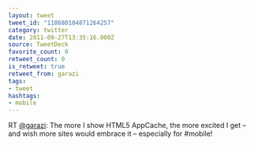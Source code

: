 ```yaml
---
layout: tweet
tweet_id: "118680104871264257"
category: twitter
date: 2011-09-27T13:35:16.000Z
source: TweetDeck
favorite_count: 0
retweet_count: 0
is_retweet: true
retweet_from: garazi
tags:
- tweet
hashtags:
- mobile
---
```


RT [@garazi](https://twitter.com/@garazi): The more I show HTML5 AppCache, the more excited I get – and wish more sites would embrace it – especially for #mobile!
